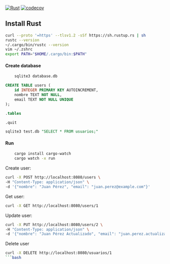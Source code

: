 [![Rust](https://github.com/jimcase/rs-backend/actions/workflows/rust.yml/badge.svg?branch=master)](https://github.com/jimcase/rs-backend/actions/workflows/rust.yml)
[![codecov](https://codecov.io/gh/jimase/rs-backend/branch/main/graph/badge.svg)](https://codecov.io/gh/jimase/rs-backend)

## Install Rust
```bash
curl --proto '=https' --tlsv1.2 -sSf https://sh.rustup.rs | sh
rustc --version
~/.cargo/bin/rustc --version
vim ~/.zshrc
export PATH="$HOME/.cargo/bin:$PATH"
```


#### Create database
```bash
    sqlite3 database.db
```

```sql
CREATE TABLE users (
    id INTEGER PRIMARY KEY AUTOINCREMENT,
    nombre TEXT NOT NULL,
    email TEXT NOT NULL UNIQUE
);

.tables

.quit

sqlite3 test.db "SELECT * FROM usuarios;"
```

#### Run 
```bash
    cargo install cargo-watch
    cargo watch -x run
```

Create user:
```bash
curl -X POST http://localhost:8080/users \
-H "Content-Type: application/json" \
-d '{"nombre": "Juan Pérez", "email": "juan.perez@example.com"}'
```

Get user:
```bash
curl -X GET http://localhost:8080/users/1
```

Update user:
```bash
curl -X PUT http://localhost:8080/users/2 \    
-H "Content-Type: application/json" \
-d '{"nombre": "Juan Pérez Actualizado", "email": "juan.perez.actualizado@example.com"}'
```

Delete user
```bash
curl -X DELETE http://localhost:8080/usuarios/1
```bash